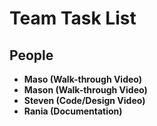 
# Team Task List 

## People
- **Maso (Walk-through Video)**
- **Mason (Walk-through Video)**
- **Steven  (Code/Design Video)**
- **Rania (Documentation)**
